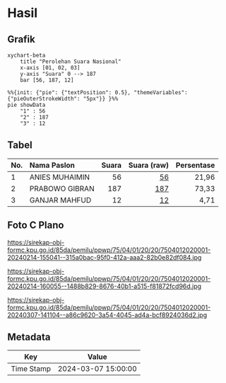 # Hasil

## Grafik

```mermaid
xychart-beta
    title "Perolehan Suara Nasional"
    x-axis [01, 02, 03]
    y-axis "Suara" 0 --> 187
    bar [56, 187, 12]
```

```mermaid
%%{init: {"pie": {"textPosition": 0.5}, "themeVariables": {"pieOuterStrokeWidth": "5px"}} }%%
pie showData
    "1" : 56
    "2" : 187
    "3" : 12
```

## Tabel

| No. | Nama Paslon    | Suara | Suara (raw) | Persentase |
|:--- |:-------------- | -----:| -----------:| ----------:|
| 1   | ANIES MUHAIMIN | 56    | [56][p-1]   | 21,96      |
| 2   | PRABOWO GIBRAN | 187   | [187][p-2]  | 73,33      |
| 3   | GANJAR MAHFUD  | 12    | [12][p-3]   | 4,71       |


[p-1]: https://github.com/gigit-pemilu/pemilu-2024/blob/main/pilpres/hitung-suara/sub/75-gorontalo/sub/04-pohuwato/sub/01-popayato/sub/2020-bumi-bahari/sub/001-tps/sub/paslon-1.txt
[p-2]: https://github.com/gigit-pemilu/pemilu-2024/blob/main/pilpres/hitung-suara/sub/75-gorontalo/sub/04-pohuwato/sub/01-popayato/sub/2020-bumi-bahari/sub/001-tps/sub/paslon-2.txt
[p-3]: https://github.com/gigit-pemilu/pemilu-2024/blob/main/pilpres/hitung-suara/sub/75-gorontalo/sub/04-pohuwato/sub/01-popayato/sub/2020-bumi-bahari/sub/001-tps/sub/paslon-3.txt

## Foto C Plano

https://sirekap-obj-formc.kpu.go.id/85da/pemilu/ppwp/75/04/01/20/20/7504012020001-20240214-155041--315a0bac-95f0-412a-aaa2-82b0e82df084.jpg

https://sirekap-obj-formc.kpu.go.id/85da/pemilu/ppwp/75/04/01/20/20/7504012020001-20240214-160055--1488b829-8676-40b1-a515-f81872fcd96d.jpg

https://sirekap-obj-formc.kpu.go.id/85da/pemilu/ppwp/75/04/01/20/20/7504012020001-20240307-141104--a86c9620-3a54-4045-ad4a-bcf8924036d2.jpg


## Metadata

| Key        | Value               |
| ---------- | ------------------- |
| Time Stamp | 2024-03-07 15:00:00 |



